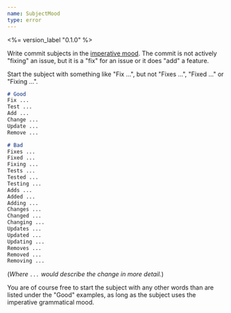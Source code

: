 ```yaml
---
name: SubjectMood
type: error
---
```


<%= version_label "0.1.0" %>

Write commit subjects in the [imperative mood]. The commit is not actively "fixing" an issue, but it is a "fix" for an issue or it does "add" a feature.

Start the subject with something like "Fix ...", but not "Fixes ...", "Fixed ..." or "Fixing ...".

```md
# Good
Fix ...
Test ...
Add ...
Change ...
Update ...
Remove ...

# Bad
Fixes ...
Fixed ...
Fixing ...
Tests ...
Tested ...
Testing ...
Adds ...
Added ...
Adding ...
Changes ...
Changed ...
Changing ...
Updates ...
Updated ...
Updating ...
Removes ...
Removed ...
Removing ...
```

(_Where `...` would describe the change in more detail._)

You are of course free to start the subject with any other words than are listed under the "Good" examples, as long as the subject uses the imperative grammatical mood.

[imperative mood]: https://en.wikipedia.org/wiki/Imperative_mood
